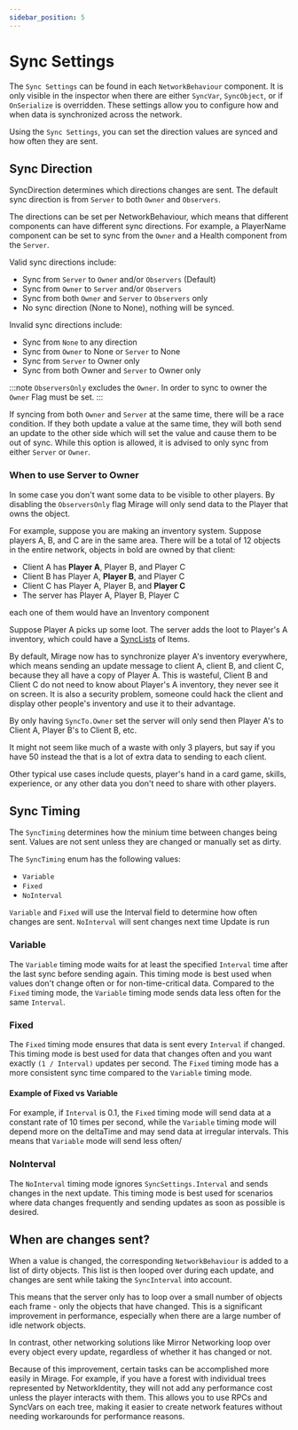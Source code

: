 ```yaml
---
sidebar_position: 5
---
```

# Sync Settings

The `Sync Settings` can be found in each `NetworkBehaviour` component. It is only visible in the inspector when there are either `SyncVar`, `SyncObject`, or if `OnSerialize` is overridden. These settings allow you to configure how and when data is synchronized across the network. 

Using the `Sync Settings`, you can set the direction values are synced and how often they are sent.


## Sync Direction

SyncDirection determines which directions changes are sent. The default sync direction is from `Server` to both `Owner` and `Observers`. 

The directions can be set per NetworkBehaviour, which means that different components can have different sync directions. For example, a PlayerName component can be set to sync from the `Owner` and a Health component from the `Server`.

Valid sync directions include:

- Sync from `Server` to `Owner` and/or `Observers` (Default)
- Sync from `Owner` to `Server` and/or `Observers`
- Sync from both `Owner` and `Server` to `Observers` only
- No sync direction (None to None), nothing will be synced.

Invalid sync directions include:
- Sync from `None` to any direction
- Sync from `Owner` to None or `Server` to None
- Sync from `Server` to Owner only
- Sync from both Owner and `Server` to Owner only

:::note
`ObserversOnly` excludes the `Owner`. In order to sync to owner the `Owner` Flag must be set.
:::

If syncing from both `Owner` and `Server` at the same time, there will be a race condition. If they both update a value at the same time, they will both send an update to the other side which will set the value and cause them to be out of sync. While this option is allowed, it is advised to only sync from either `Server` or `Owner`.


### When to use Server to Owner

In some case you don't want some data to be visible to other players. By disabling the `ObserversOnly` flag Mirage will only send data to the Player that owns the object.

For example, suppose you are making an inventory system. Suppose players A, B, and C are in the same area. There will be a total of 12 objects in the entire network, objects in bold are owned by that client:

- Client A has **Player A**, Player B, and Player C
- Client B has Player A, **Player B**, and Player C
- Client C has Player A, Player B, and **Player C**
- The server has Player A, Player B, Player C

each one of them would have an Inventory component

Suppose Player A picks up some loot. The server adds the loot to Player's A inventory, which could have a [SyncLists](/docs/guides/sync/sync-objects/sync-list) of Items. 

By default, Mirage now has to synchronize player A's inventory everywhere, which means sending an update message to client A, client B, and client C, because they all have a copy of Player A. This is wasteful, Client B and Client C do not need to know about Player's A inventory, they never see it on screen. It is also a security problem, someone could hack the client and display other people's inventory and use it to their advantage.

By only having `SyncTo.Owner` set the server will only send then Player A's to Client A, Player B's to Client B, etc.  

It might not seem like much of a waste with only 3 players, but say if you have 50 instead the that is a lot of extra data to sending to each client.

Other typical use cases include quests, player's hand in a card game, skills, experience, or any other data you don't need to share with other players.


## Sync Timing

The `SyncTiming` determines how the minium time between changes being sent. Values are not sent unless they are changed or manually set as dirty.

The `SyncTiming` enum has the following values:

- `Variable`
- `Fixed`
- `NoInterval`

`Variable` and `Fixed` will use the Interval field to determine how often changes are sent. `NoInterval` will sent changes next time Update is run

### Variable

The `Variable` timing mode waits for at least the specified `Interval` time after the last sync before sending again. This timing mode is best used when values don't change often or for non-time-critical data. Compared to the `Fixed` timing mode, the `Variable` timing mode sends data less often for the same `Interval`. 

### Fixed

The `Fixed` timing mode ensures that data is sent every `Interval` if changed. This timing mode is best used for data that changes often and you want exactly `(1 / Interval)` updates per second. The `Fixed` timing mode has a more consistent sync time compared to the `Variable` timing mode. 

#### Example of Fixed vs Variable

For example, if `Interval` is 0.1, the `Fixed` timing mode will send data at a constant rate of 10 times per second, while the `Variable` timing mode will depend more on the deltaTime and may send data at irregular intervals. This means that `Variable` mode will send less often/

### NoInterval

The `NoInterval` timing mode ignores `SyncSettings.Interval` and sends changes in the next update. This timing mode is best used for scenarios where data changes frequently and sending updates as soon as possible is desired.


## When are changes sent?

When a value is changed, the corresponding `NetworkBehaviour` is added to a list of dirty objects. This list is then looped over during each update, and changes are sent while taking the `SyncInterval` into account.

This means that the server only has to loop over a small number of objects each frame - only the objects that have changed. This is a significant improvement in performance, especially when there are a large number of idle network objects.

In contrast, other networking solutions like Mirror Networking loop over every object every update, regardless of whether it has changed or not.

Because of this improvement, certain tasks can be accomplished more easily in Mirage. For example, if you have a forest with individual trees represented by NetworkIdentity, they will not add any performance cost unless the player interacts with them. This allows you to use RPCs and SyncVars on each tree, making it easier to create network features without needing workarounds for performance reasons.
